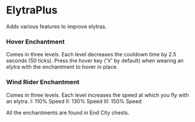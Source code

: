 # ElytraPlus
Adds various features to improve elytras.

### Hover Enchantment
Comes in three levels. Each level decreases the cooldown time by 2.5 seconds (50 ticks).
Press the hover key ('V' by default) when wearing an elytra with the enchantment to hover in place.

### Wind Rider Enchantment
Comes in three levels.
Each level increases the speed at which you fly with an elytra.
I: 110% Speed
II: 130% Speed
III: 150% Speed

All the enchantments are found in End City chests.